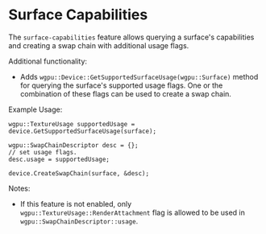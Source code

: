 # Surface Capabilities

The `surface-capabilities` feature allows querying a surface's capabilities and creating a swap chain with additional usage flags.

Additional functionality:
 - Adds `wgpu::Device::GetSupportedSurfaceUsage(wgpu::Surface)` method for querying the surface's supported usage flags. One or the combination of these flags can be used to create a swap chain.

Example Usage:
```
wgpu::TextureUsage supportedUsage = device.GetSupportedSurfaceUsage(surface);

wgpu::SwapChainDescriptor desc = {};
// set usage flags.
desc.usage = supportedUsage;

device.CreateSwapChain(surface, &desc);
```

Notes:
 - If this feature is not enabled, only `wgpu::TextureUsage::RenderAttachment` flag is allowed to be used in `wgpu::SwapChainDescriptor::usage`.
